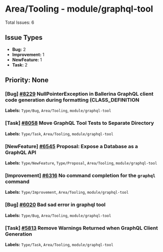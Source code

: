 # Area/Tooling - module/graphql-tool

Total Issues: 6

## Issue Types

- **Bug:** 2
- **Improvement:** 1
- **NewFeature:** 1
- **Task:** 2

## Priority: None

### [Bug] [#8229](https://github.com/ballerina-platform/ballerina-library/issues/8229) NullPointerException in Ballerina GraphQL client code generation during formatting (CLASS_DEFINITION
**Labels:** `Type/Bug`, `Area/Tooling`, `module/graphql-tool`

### [Task] [#8058](https://github.com/ballerina-platform/ballerina-library/issues/8058) Move GraphQL Tool Tests to Separate Directory
**Labels:** `Type/Task`, `Area/Tooling`, `module/graphql-tool`

### [NewFeature] [#6545](https://github.com/ballerina-platform/ballerina-library/issues/6545) Proposal: Expose a Database as a GraphQL API
**Labels:** `Type/NewFeature`, `Type/Proposal`, `Area/Tooling`, `module/graphql-tool`

### [Improvement] [#6316](https://github.com/ballerina-platform/ballerina-library/issues/6316) No command completion for the `graphql` command
**Labels:** `Type/Improvement`, `Area/Tooling`, `module/graphql-tool`

### [Bug] [#6020](https://github.com/ballerina-platform/ballerina-library/issues/6020) Bad sad error in graphql tool 
**Labels:** `Type/Bug`, `Area/Tooling`, `module/graphql-tool`

### [Task] [#5813](https://github.com/ballerina-platform/ballerina-library/issues/5813) Remove Warnings Returned when GraphQL Client Generation
**Labels:** `Type/Task`, `Area/Tooling`, `module/graphql-tool`


